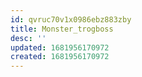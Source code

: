 ```yaml
---
id: qvruc70v1x0986ebz883zby
title: Monster_trogboss
desc: ''
updated: 1681956170972
created: 1681956170972
---
```

